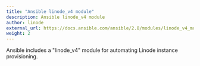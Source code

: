 ```yaml
---
title: "Ansible linode_v4 module"
description: Ansible linode_v4 module
author: linode
external_url: https://docs.ansible.com/ansible/2.8/modules/linode_v4_module.html
weight: 2
---
```


Ansible includes a "linode_v4" module for automating Linode instance provisioning.
